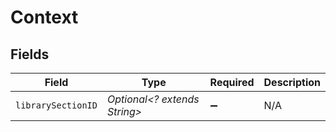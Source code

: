# Context


## Fields

| Field                        | Type                         | Required                     | Description                  |
| ---------------------------- | ---------------------------- | ---------------------------- | ---------------------------- |
| `librarySectionID`           | *Optional<? extends String>* | :heavy_minus_sign:           | N/A                          |